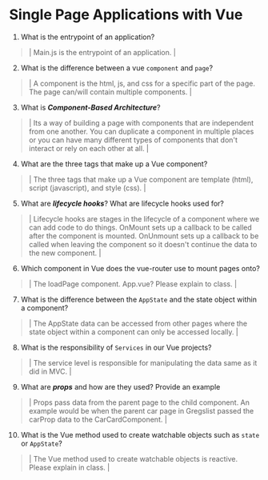 # Single Page Applications with Vue
01. What is the entrypoint of an application?

  > | Main.js is the entrypoint of an application. |

02. What is the difference between a vue `component` and `page`?

  > | A component is the html, js, and css for a specific part of the page. The page can/will contain multiple components. |

03. What is ***Component-Based Architecture***?

  > | Its a way of building a page with components that are independent from one another. You can duplicate a component in multiple places or you can have many different types of components that don't interact or rely on each other at all. |

04. What are the three tags that make up a Vue component?

  > | The three tags that make up a Vue component are template (html), script (javascript), and style (css). |

05. What are ***lifecycle hooks***? What are lifecycle hooks used for?

  > | Lifecycle hooks are stages in the lifecycle of a component where we can add code to do things. OnMount sets up a callback to be called after the component is mounted. OnUnmount sets up a callback to be called when leaving the component so it doesn't continue the data to the new component. |

06. Which component in Vue does the vue-router use to mount pages onto?

  > | The loadPage component. App.vue? Please explain to class. |

07. What is the difference between the `AppState` and the state object within a component?

  > | The AppState data can be accessed from other pages where the state object within a component can only be accessed locally. |

08. What is the responsibility of `Services` in our Vue projects?

  > | The service level is responsible for manipulating the data same as it did in MVC. |

09. What are ***props*** and how are they used? Provide an example

  > | Props pass data from the parent page to the child component. An example would be when the parent car page in Gregslist passed the carProp data to the CarCardComponent. |

10. What is the Vue method used to create watchable objects such as `state` or `AppState`?

  > | The Vue method used to create watchable objects is reactive. Please explain in class. |

